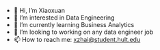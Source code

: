 - 👋 Hi, I’m Xiaoxuan
- 👀 I’m interested in Data Engineering
- 🌱 I’m currently learning Business Analytics
- 💞️ I’m looking to working on any data engineer job
- 📫 How to reach me: xzhai@student.hult.edu

<!---
zxx188/zxx188 is a ✨ special ✨ repository because its `README.md` (this file) appears on your GitHub profile.
You can click the Preview link to take a look at your changes.
--->
